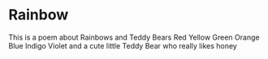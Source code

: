 # Rainbow
This is a poem about Rainbows and Teddy Bears 
Red
Yellow
Green
Orange
Blue
Indigo
Violet
and a cute little Teddy Bear who really likes honey
